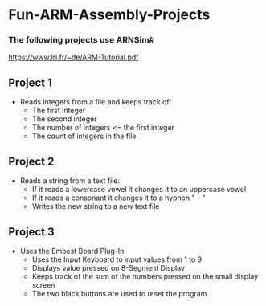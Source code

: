 # Fun-ARM-Assembly-Projects

### The following projects use ARNSim# 
https://www.lri.fr/~de/ARM-Tutorial.pdf

## Project 1
  - Reads integers from a file and keeps track of:
    - The first integer 
    - The second integer 
    - The number of integers <= the first integer 
    - The count of integers in the file <br />
  
## Project 2
  - Reads a string from a text file: 
     - If it reads a lowercase vowel it changes it to an uppercase vowel 
     - If it reads a consonant it changes it to a hyphen " - " 
     - Writes the new string to a new text file <br />
  
## Project 3
  - Uses the Embest Board Plug-In 
    - Uses the Input Keyboard to input values from 1 to 9
    - Displays value pressed on 8-Segment Display
    - Keeps track of the sum of the numbers pressed on the small display screen
    - The two black buttons are used to reset the program
